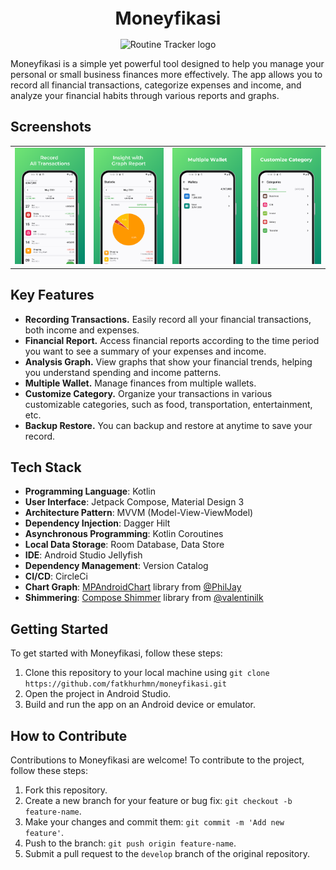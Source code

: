 <h1 align="center" style="font-size:28px; line-height:1"><b>Moneyfikasi</b></h1>

<div align="center">
  <img alt="Routine Tracker logo" src="https://github.com/fatkhurhmn/moneyfikasi/assets/78679607/dbb19574-dd6a-4cc7-913a-88e6d391e42a" height="80px">
</div>

<p>
  Moneyfikasi is a simple yet powerful tool designed to help you manage your personal or small business finances more effectively. The app allows you to record all financial transactions, categorize expenses and income, and analyze your financial habits through various reports and graphs.
</p>

## Screenshots
|                      |                      |                      |                      |
|----------------------|----------------------|----------------------|----------------------|
| ![](images/img1.png) | ![](images/img2.png) | ![](images/img3.png) | ![](images/img4.png) |

## Key Features

- **Recording Transactions.** Easily record all your financial transactions, both income and expenses.
- **Financial Report.** Access financial reports according to the time period you want to see a summary of your expenses and income.
- **Analysis Graph.** View graphs that show your financial trends, helping you understand spending and income patterns.
- **Multiple Wallet.** Manage finances from multiple wallets.
- **Customize Category.** Organize your transactions in various customizable categories, such as food, transportation, entertainment, etc.
- **Backup Restore.** You can backup and restore at anytime to save your record.

## Tech Stack

- **Programming Language**: Kotlin
- **User Interface**: Jetpack Compose, Material Design 3
- **Architecture Pattern**: MVVM (Model-View-ViewModel)
- **Dependency Injection**: Dagger Hilt
- **Asynchronous Programming**: Kotlin Coroutines
- **Local Data Storage**: Room Database, Data Store
- **IDE**: Android Studio Jellyfish
- **Dependency Management**: Version Catalog
- **CI/CD**: CircleCi
- **Chart Graph**: [MPAndroidChart](https://github.com/PhilJay/MPAndroidChart) library from [@PhilJay](https://github.com/PhilJay)
- **Shimmering**: [Compose Shimmer](https://github.com/valentinilk/compose-shimmer) library from [@valentinilk](https://github.com/valentinilk)

## Getting Started

To get started with Moneyfikasi, follow these steps:

1. Clone this repository to your local machine using `git clone https://github.com/fatkhurhmn/moneyfikasi.git`
2. Open the project in Android Studio.
3. Build and run the app on an Android device or emulator.

## How to Contribute

Contributions to Moneyfikasi are welcome! To contribute to the project, follow these steps:

1. Fork this repository.
2. Create a new branch for your feature or bug fix: `git checkout -b feature-name`.
3. Make your changes and commit them: `git commit -m 'Add new feature'`.
4. Push to the branch: `git push origin feature-name`.
5. Submit a pull request to the `develop` branch of the original repository.
